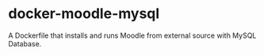 # docker-moodle-mysql
A Dockerfile that installs and runs Moodle from external source with MySQL Database. 
